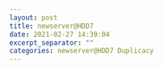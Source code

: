 ```yaml
---
layout: post
title: newserver@HDD7
date: 2021-02-27 14:39:04
excerpt_separator: ""
categories: newserver@HDD7 Duplicacy
---
```

```

```
